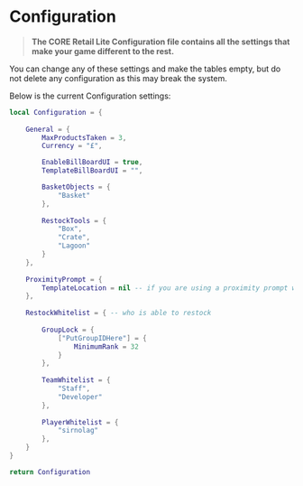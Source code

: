 # Configuration

> **The CORE Retail Lite Configuration file contains all the settings that make your game different to the rest.**

You can change any of these settings and make the tables empty, but do not delete any configuration as this may break the system.

Below is the current Configuration settings:

```lua
local Configuration = {
	
	General = {
		MaxProductsTaken = 3,
		Currency = "£",

		EnableBillBoardUI = true,
		TemplateBillBoardUI = "",

		BasketObjects = {
			"Basket"
		},
		
		RestockTools = {
			"Box",
			"Crate",
			"Lagoon"
		}
	},
	
	ProximityPrompt = {
		TemplateLocation = nil -- if you are using a proximity prompt with custom settings
	},
	
	RestockWhitelist = { -- who is able to restock
		
		GroupLock = {
			["PutGroupIDHere"] = {
				MinimumRank = 32
			}
		},
		
		TeamWhitelist = {
			"Staff",
			"Developer"
		},
		
		PlayerWhitelist = {
			"sirnolag"
		},
	}
}

return Configuration
```

